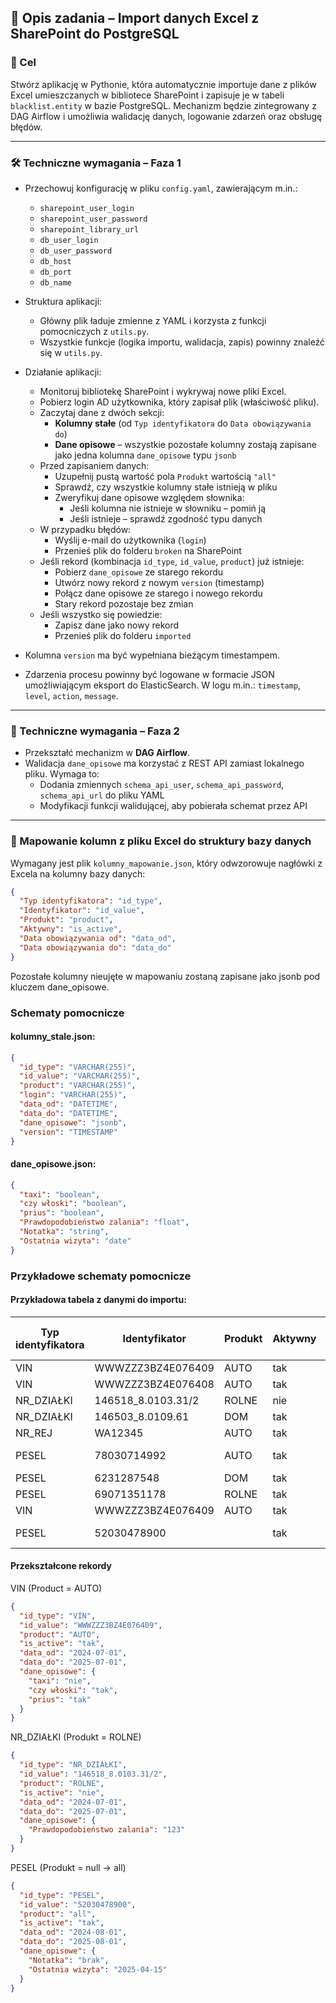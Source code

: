 ## 🧩 Opis zadania – Import danych Excel z SharePoint do PostgreSQL

### 🎯 Cel
Stwórz aplikację w Pythonie, która automatycznie importuje dane z plików Excel umieszczanych w bibliotece SharePoint i zapisuje je w tabeli `blacklist.entity` w bazie PostgreSQL. Mechanizm będzie zintegrowany z DAG Airflow i umożliwia walidację danych, logowanie zdarzeń oraz obsługę błędów.

---

### 🛠️ Techniczne wymagania – Faza 1

- Przechowuj konfigurację w pliku `config.yaml`, zawierającym m.in.:
  - `sharepoint_user_login`
  - `sharepoint_user_password`
  - `sharepoint_library_url`
  - `db_user_login`
  - `db_user_password`
  - `db_host`
  - `db_port`
  - `db_name`

- Struktura aplikacji:
  - Główny plik ładuje zmienne z YAML i korzysta z funkcji pomocniczych z `utils.py`.
  - Wszystkie funkcje (logika importu, walidacja, zapis) powinny znaleźć się w `utils.py`.

- Działanie aplikacji:
  - Monitoruj bibliotekę SharePoint i wykrywaj nowe pliki Excel.
  - Pobierz login AD użytkownika, który zapisał plik (właściwość pliku).
  - Zaczytaj dane z dwóch sekcji:
    - **Kolumny stałe** (od `Typ identyfikatora` do `Data obowiązywania do`)
    - **Dane opisowe** – wszystkie pozostałe kolumny zostają zapisane jako jedna kolumna `dane_opisowe` typu `jsonb`
  - Przed zapisaniem danych:
    - Uzupełnij pustą wartość pola `Produkt` wartością `"all"`
    - Sprawdź, czy wszystkie kolumny stałe istnieją w pliku
    - Zweryfikuj dane opisowe względem słownika:
      - Jeśli kolumna nie istnieje w słowniku – pomiń ją
      - Jeśli istnieje – sprawdź zgodność typu danych
  - W przypadku błędów:
    - Wyślij e-mail do użytkownika (`login`)
    - Przenieś plik do folderu `broken` na SharePoint
  - Jeśli rekord (kombinacja `id_type`, `id_value`, `product`) już istnieje:
    - Pobierz `dane_opisowe` ze starego rekordu
    - Utwórz nowy rekord z nowym `version` (timestamp)
    - Połącz dane opisowe ze starego i nowego rekordu
    - Stary rekord pozostaje bez zmian
  - Jeśli wszystko się powiedzie:
    - Zapisz dane jako nowy rekord
    - Przenieś plik do folderu `imported`

- Kolumna `version` ma być wypełniana bieżącym timestampem.
- Zdarzenia procesu powinny być logowane w formacie JSON umożliwiającym eksport do ElasticSearch. W logu m.in.: `timestamp`, `level`, `action`, `message`.

---

### 🔁 Techniczne wymagania – Faza 2

- Przekształć mechanizm w **DAG Airflow**.
- Walidacja `dane_opisowe` ma korzystać z REST API zamiast lokalnego pliku. Wymaga to:
  - Dodania zmiennych `schema_api_user`, `schema_api_password`, `schema_api_url` do pliku YAML
  - Modyfikacji funkcji walidującej, aby pobierała schemat przez API

---

### 📌 Mapowanie kolumn z pliku Excel do struktury bazy danych

Wymagany jest plik `kolumny_mapowanie.json`, który odwzorowuje nagłówki z Excela na kolumny bazy danych:

```json
{
  "Typ identyfikatora": "id_type",
  "Identyfikator": "id_value",
  "Produkt": "product",
  "Aktywny": "is_active",
  "Data obowiązywania od": "data_od",
  "Data obowiązywania do": "data_do"
}
```
Pozostałe kolumny nieujęte w mapowaniu zostaną zapisane jako jsonb pod kluczem dane_opisowe.

### Schematy pomocnicze

#### kolumny_stale.json:  

```json
{
  "id_type": "VARCHAR(255)",
  "id_value": "VARCHAR(255)",
  "product": "VARCHAR(255)",
  "login": "VARCHAR(255)",
  "data_od": "DATETIME",
  "data_do": "DATETIME",
  "dane_opisowe": "jsonb",
  "version": "TIMESTAMP"
}
```

#### dane_opisowe.json:  

```json
{
  "taxi": "boolean",
  "czy włoski": "boolean",
  "prius": "boolean",
  "Prawdopodobieństwo zalania": "float",
  "Notatka": "string",
  "Ostatnia wizyta": "date"
}
```
### Przykładowe schematy pomocnicze

#### Przykładowa tabela z danymi do importu:

| Typ identyfikatora | Identyfikator       | Produkt | Aktywny | Data obowiązywania od | Data obowiązywania do | taxi | czy włoski | prius | Prawdopodobieństwo zalania | Notatka | Ostatnia wizyta |
|--------------------|---------------------|---------|---------|------------------------|------------------------|------|------------|--------|-----------------------------|---------|------------------|
| VIN                | WWWZZZ3BZ4E076409   | AUTO    | tak     | 2024-07-01             | 2025-07-01             | nie  | nie        | nie    |                             |         |                  |
| VIN                | WWWZZZ3BZ4E076408   | AUTO    | tak     | 2024-07-01             | 2025-07-01             | nie  | tak        | tak    |                             |         |                  |
| NR_DZIAŁKI         | 146518_8.0103.31/2  | ROLNE   | nie     | 2024-07-01             | 2025-07-01             |  	|		|     |       123                      |         |                  |
| NR_DZIAŁKI         | 146503_8.0109.61    | DOM     | tak     | 2024-07-01             | 2025-07-01             |   |         |    |                             |         |                  |
| NR_REJ             | WA12345             | AUTO    | tak     | 2024-07-01             | 2025-07-01             | tak  | tak        | tak    |                             |         |                  |
| PESEL              | 78030714992         | AUTO    | tak     | 2024-07-01             | 2025-07-01             |  |         |     |                             |     | 2025-07-01       |
| PESEL              | 6231287548          | DOM     | tak     | 2024-07-01             | 2025-07-01             |   |         |     |                             |      |                  |
| PESEL              | 69071351178         | ROLNE   | tak     | 2024-07-01             | 2025-07-01             |   |        |     |                             |         |                  |
| VIN                | WWWZZZ3BZ4E076409   | AUTO    | tak     | 2024-07-01             | 2025-07-01             | tak  | tak        | tak    |                             |         |                  |
| PESEL              | 52030478900         |         | tak     | 2024-08-01             | 2025-08-01             |   |         |     |                        | brak     | 2025-04-15       |

#### Przekształcone rekordy
VIN (Product = AUTO)

```json
{
  "id_type": "VIN",
  "id_value": "WWWZZZ3BZ4E076409",
  "product": "AUTO",
  "is_active": "tak",
  "data_od": "2024-07-01",
  "data_do": "2025-07-01",
  "dane_opisowe": {
    "taxi": "nie",
    "czy włoski": "tak",
    "prius": "tak"
  }
}
```

NR_DZIAŁKI (Produkt = ROLNE)

```json
{
  "id_type": "NR_DZIAŁKI",
  "id_value": "146518_8.0103.31/2",
  "product": "ROLNE",
  "is_active": "nie",
  "data_od": "2024-07-01",
  "data_do": "2025-07-01",
  "dane_opisowe": {
    "Prawdopodobieństwo zalania": "123"
  }
}
```

PESEL (Produkt = null → all)

```json
{
  "id_type": "PESEL",
  "id_value": "52030478900",
  "product": "all",
  "is_active": "tak",
  "data_od": "2024-08-01",
  "data_do": "2025-08-01",
  "dane_opisowe": {
    "Notatka": "brak",
    "Ostatnia wizyta": "2025-04-15"
  }
}
```